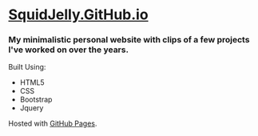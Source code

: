 # [SquidJelly.GitHub.io](https://squidjelly.github.io)

### My minimalistic personal website with clips of a few projects I've worked on over the years.

Built Using:
- HTML5
- CSS
- Bootstrap
- Jquery

Hosted with [GitHub Pages](https://pages.github.com/).
